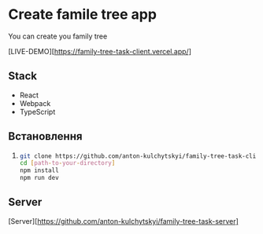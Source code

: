 # Create famile tree app

You can create you family tree

[LIVE-DEMO][https://family-tree-task-client.vercel.app/]

## Stack

- React
- Webpack
- TypeScript

## Встановлення

1.  ```bash
    git clone https://github.com/anton-kulchytskyi/family-tree-task-client.git
    cd [path-to-your-directory]
    npm install
    npm run dev
    ```

## Server

[Server][https://github.com/anton-kulchytskyi/family-tree-task-server]
